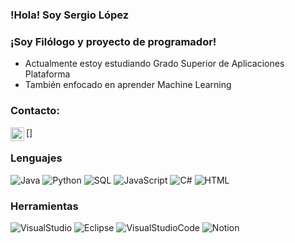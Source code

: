 ### !Hola! Soy Sergio López


### ¡Soy Filólogo y proyecto de programador!
 - Actualmente estoy estudiando Grado Superior de Aplicaciones Plataforma 
 - También enfocado en aprender Machine Learning
 
 ### Contacto:
 [<img align="left"  alt="linkedin" width="22px" src="https://cdn.jsdelivr.net/npm/simple-icons@v3/icons/linkedin.svg">]
 
 
### Lenguajes
![Java](https://img.shields.io/badge/-Java-000?&logo=Java&logoColor=ffffff)
![Python](https://img.shields.io/badge/-Python-000?&logo=python)
![SQL](https://img.shields.io/badge/-SQL-000?&logo=MySQL&logoColor=4479A1)
![JavaScript](https://img.shields.io/badge/-JavaScript-000?&logo=JavaScript&logoColor=ddc508)
![C#](https://img.shields.io/badge/-C%20Sharp-000?&logo=c-sharp)
![HTML](https://img.shields.io/badge/-Html-000?&logo=Html)

### Herramientas
![VisualStudio](https://img.shields.io/badge/-Visual%20Studio-000?&logo=visual-studio&logoColor=b70cee)
![Eclipse](https://img.shields.io/badge/-Eclipse-000?&logo=eclipse&logoColor=3b016b)
![VisualStudioCode](https://img.shields.io/badge/-Visual%20Studio%20Code-000?&logo=visual-studio-code&logoColor=0b6eec)
![Notion](https://img.shields.io/badge/-Notion-000?&logo=notion)




